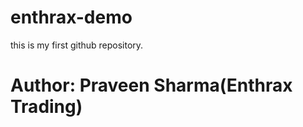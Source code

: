 # enthrax-demo
this is my first github repository.
<br>
<h1>Author: Praveen Sharma(Enthrax Trading)
